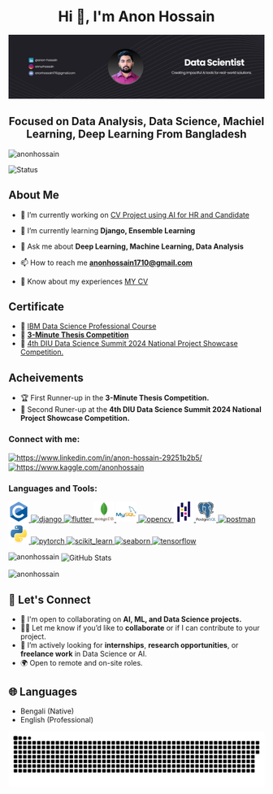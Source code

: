 <h1 align="center">Hi 👋, I'm Anon Hossain</h1>

<div align="center">
  <img src="https://github.com/anonhossain/anonhossain/blob/main/AH.jpg" alt="DataScience Banner">
</div>

<h2 align="center">Focused on Data Analysis, Data Science, Machiel Learning, Deep Learning From Bangladesh</h2>

<p align="left"> <img src="https://komarev.com/ghpvc/?username=anonhossain&label=Profile%20views&color=0e75b6&style=flat" alt="anonhossain" /> </p>

![Status](https://img.shields.io/badge/Status-Active-brightgreen)

## About Me

- 🔭 I’m currently working on [CV Project using AI for HR and Candidate](https://github.com/anonhossain/cvmatchmailquiz)

- 🌱 I’m currently learning **Django, Ensemble Learning**

- 💬 Ask me about **Deep Learning, Machine Learning, Data Analysis**

- 📫 How to reach me **anonhossain1710@gmail.com**

- 📄 Know about my experiences [MY CV](https://drive.google.com/file/d/1gW5ZbLOHwX3XNe_Ia60tuzutAj_PrMl2/view?usp=drive_link)

## Certificate
- 📃 [IBM Data Science Professional Course](https://drive.google.com/file/d/1VtCkLmB7YLRBJwC1m8AMv81Qc1TDzl7H/view?usp=drive_link)
- 📃 [**3-Minute Thesis Competition**](https://drive.google.com/file/d/1kt3UmUoQ3eSFawv4k6i0_lUD5zruA_-k/view?usp=drive_link)
- 📃 [4th DIU Data Science Summit 2024 National Project Showcase Competition.](https://drive.google.com/file/d/1J6p4Z_fgaK5_dHFCqqrP4WJYCOyWNWjQ/view?usp=drive_link)

## Acheivements

- 🏆 First Runner-up in the **3-Minute Thesis Competition.**
- 🏅 Second Runer-up at the  **4th DIU Data Science Summit 2024 National Project Showcase Competition.**

<h3 align="left">Connect with me:</h3>
<p align="left">
<a href="https://linkedin.com/in/https://www.linkedin.com/in/anon-hossain-29251b2b5/" target="blank"><img align="center" src="https://raw.githubusercontent.com/rahuldkjain/github-profile-readme-generator/master/src/images/icons/Social/linked-in-alt.svg" alt="https://www.linkedin.com/in/anon-hossain-29251b2b5/" height="30" width="40" /></a>
<a href="https://kaggle.com/https://www.kaggle.com/anonhossain" target="blank"><img align="center" src="https://raw.githubusercontent.com/rahuldkjain/github-profile-readme-generator/master/src/images/icons/Social/kaggle.svg" alt="https://www.kaggle.com/anonhossain" height="30" width="40" /></a>
</p>

<h3 align="left">Languages and Tools:</h3>
<p align="left"> <a href="https://www.cprogramming.com/" target="_blank" rel="noreferrer"> <img src="https://raw.githubusercontent.com/devicons/devicon/master/icons/c/c-original.svg" alt="c" width="40" height="40"/> </a> <a href="https://www.djangoproject.com/" target="_blank" rel="noreferrer"> <img src="https://cdn.worldvectorlogo.com/logos/django.svg" alt="django" width="40" height="40"/> </a> <a href="https://flutter.dev" target="_blank" rel="noreferrer"> <img src="https://www.vectorlogo.zone/logos/flutterio/flutterio-icon.svg" alt="flutter" width="40" height="40"/> </a> <a href="https://www.mongodb.com/" target="_blank" rel="noreferrer"> <img src="https://raw.githubusercontent.com/devicons/devicon/master/icons/mongodb/mongodb-original-wordmark.svg" alt="mongodb" width="40" height="40"/> </a> <a href="https://www.mysql.com/" target="_blank" rel="noreferrer"> <img src="https://raw.githubusercontent.com/devicons/devicon/master/icons/mysql/mysql-original-wordmark.svg" alt="mysql" width="40" height="40"/> </a> <a href="https://opencv.org/" target="_blank" rel="noreferrer"> <img src="https://www.vectorlogo.zone/logos/opencv/opencv-icon.svg" alt="opencv" width="40" height="40"/> </a> <a href="https://pandas.pydata.org/" target="_blank" rel="noreferrer"> <img src="https://raw.githubusercontent.com/devicons/devicon/2ae2a900d2f041da66e950e4d48052658d850630/icons/pandas/pandas-original.svg" alt="pandas" width="40" height="40"/> </a> <a href="https://www.postgresql.org" target="_blank" rel="noreferrer"> <img src="https://raw.githubusercontent.com/devicons/devicon/master/icons/postgresql/postgresql-original-wordmark.svg" alt="postgresql" width="40" height="40"/> </a> <a href="https://postman.com" target="_blank" rel="noreferrer"> <img src="https://www.vectorlogo.zone/logos/getpostman/getpostman-icon.svg" alt="postman" width="40" height="40"/> </a> <a href="https://www.python.org" target="_blank" rel="noreferrer"> <img src="https://raw.githubusercontent.com/devicons/devicon/master/icons/python/python-original.svg" alt="python" width="40" height="40"/> </a> <a href="https://pytorch.org/" target="_blank" rel="noreferrer"> <img src="https://www.vectorlogo.zone/logos/pytorch/pytorch-icon.svg" alt="pytorch" width="40" height="40"/> </a> <a href="https://scikit-learn.org/" target="_blank" rel="noreferrer"> <img src="https://upload.wikimedia.org/wikipedia/commons/0/05/Scikit_learn_logo_small.svg" alt="scikit_learn" width="40" height="40"/> </a> <a href="https://seaborn.pydata.org/" target="_blank" rel="noreferrer"> <img src="https://seaborn.pydata.org/_images/logo-mark-lightbg.svg" alt="seaborn" width="40" height="40"/> </a> <a href="https://www.tensorflow.org" target="_blank" rel="noreferrer"> <img src="https://www.vectorlogo.zone/logos/tensorflow/tensorflow-icon.svg" alt="tensorflow" width="40" height="40"/> </a> </p>


<p><img align="left" src="https://github-readme-stats.vercel.app/api/top-langs?username=anonhossain&show_icons=true&locale=en&layout=compact&theme=algolia&border_radius=15" alt="anonhossain" /></p>
<p>&nbsp;<img align="center" src="https://github-readme-stats.vercel.app/api?username=anonhossain&show_icons=true&locale=en&theme=algolia&border_radius=15" alt="GitHub Stats" /></p>
<p><img align="center" src="https://github-readme-streak-stats.herokuapp.com/?user=anonhossain&theme=algolia&border_radius=15" alt="anonhossain" /></p>


## 🤝 Let's Connect

- 🤖 I'm open to collaborating on **AI, ML, and Data Science projects.**
- 👨‍💻 Let me know if you’d like to **collaborate** or if I can contribute to your project.
- 💼 I’m actively looking for **internships**, **research opportunities**, or **freelance work** in Data Science or AI.
- 🌍 Open to remote and on-site roles.

## 🌐 Languages

- Bengali (Native)
- English (Professional)


<picture>
  <source media="(prefers-color-scheme: dark)" srcset="https://raw.githubusercontent.com/anonhossain/anonhossain/output/github-snake-dark.svg" />
  <source media="(prefers-color-scheme: light)" srcset="https://raw.githubusercontent.com/anonhossain/anonhossain/output/github-snake.svg" />
  <img alt="github-snake" src="https://raw.githubusercontent.com/anonhossain/anonhossain/output/github-snake.svg" />
</picture>
